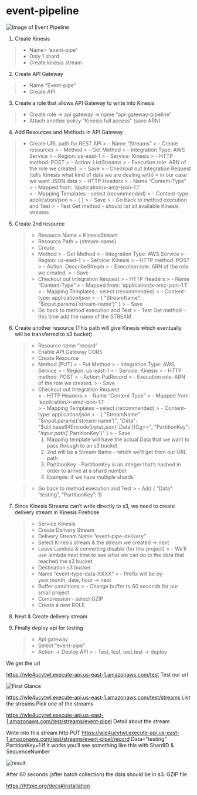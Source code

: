 # event-pipeline
![Image of Event Pipeline](https://miro.medium.com/max/700/1*eCRP1WjEY5tahxJK_e6VMg.png)

1) Create Kinesis
  > - Name= ‘event-pipe’
  > - Only 1 shard
  > - Create kinesis stream
2) Create API Gateway
  > - Name “Event-pipe”
  > - Create API
3) Create a role that allows API Gateway to write into Kinesis
  > - Create role -> api gateway -> name “api-gateway-pipeline”
  > - Attach another policy “Kinesis full access” (save ARN)
4) Add Resources and Methods in API Gateway
  > - Create URL path for REST API
      > - Name “Streams”
      > - Create resources
      > - Method
          > - Get Method
          > - Integration Type: AWS Service
          > - Region: us-east-1
          > - Service:  Kinesis
          > - HTTP method:  POST
          > - Action:  ListStreams
          > - Execution role:  ARN of the role we created.
          > - Save
      > - Checkout out Integration Request (tells Kinesis what kind of data we are dealing with) = in our case we want JSON data
          > - HTTP Headers
          > - Name “Content-Type” 
          > - Mapped from: ‘application/x-amz-json-1.1’  
          > - Mapping Templates - select (recommended)
          > - Content-type: application/json
          > - { }
          > - Save
      > - Go back to method execution and Test
          > - Test Get method - should list all available Kinesis streams
5) Create 2nd resource
    > - Resource Name = KinesisStream
    > - Resource Path = {stream-name}
    > - Create
    > - Method
        > - Get Method
        > - Integration Type: AWS Service
        > - Region: us-east-1
        > - Service:  Kinesis
        > - HTTP method:  POST
        > - Action:  DescribeStream
        > - Execution role:  ARN of the role we created.
        > - Save
      > - Checkout out Integration Request
        > - HTTP Headers
        > - Name “Content-Type” 
        > - Mapped from: ‘application/x-amz-json-1.1’  
        > - Mapping Templates - select (recommended)
        > - Content-type: application/json
        > - {  "StreamName": "$input.params('stream-name')" }
        > - Save
      > - Go back to method execution and Test
        > - Test Get method - this time add the name of the STREAM
6) Create another resource (This path will give Kinesis which eventually will be transferred to s3 bucket)
    > - Resource name “record”
    > - Enable API Gateway CORS
    > - Create Resource
    > - Method (PUT)
        > - Put Method
        > - Integration Type: AWS Service
        > - Region: us-east-1
        > - Service:  Kinesis
        > - HTTP method:  POST
        > - Action:  PutRecord
        > - Execution role:  ARN of the role we created.
        > - Save
      > - Checkout out Integration Request  
        > - HTTP Headers
        > - Name “Content-Type” 
        > - Mapped from: ‘application/x-amz-json-1.1’  
        > - Mapping Templates - select (recommended)
        > - Content-type: application/json
        > - { "StreamName": "$input.params('stream-name')",
             "Data": "$util.base64Encode($input.json('$.Data'))Cg==",
            "PartitionKey": "$input.path('$.PartitionKey')"
            }
        > - Save
          <ol>
            <li>Mapping template will have the actual Data that we want to pass through to an s3 bucket</li>
            <li>2nd will be a Stream Name - which we’ll get from our URL path</li>
            <li>PartitionKey - PartitionKey is an integer that’s hashed in order to arrive at a shard number
                <li>Example: if we have multiple shards`</li>
             </li>
          <ol>
            
      > - Go back to method execution and Test
          > - Add { “Data”: “testing”, “PartitionKey”: 1}
7) Since Kinesis Streams can’t write directly to s3, we need to create delivery stream in Kinesis Firehose  
    > - Service Kinesis
    > - Create Delivery Stream
    > - Delivery Stream Name “event-pipe-delivery”
    > - Select Kinesis stream & the stream we created -> next
    > - Leave Lambda & converting disable (for this project)
        > - We’ll use lambda next time to see what we can do to the data that reached the s3 bucket
    > - Destination s3 bucket
    > - Name “event-type-data-XXXX”
        > - Prefix will be by year,month, date, hour  -> next
    > - Buffer conditions
        > - Change buffer to 60 seconds for our small project
    > - Compression  - select GZIP
    > - Create a new ROLE
8) Next & Create delivery stream
9) Finally deploy api for testing
    > - Api gateway
    > - Select “event-pipe”
    > - Action -> Deploy API
        > - Test, test, test,test  -> deploy

We get the url

https://wle4ucytwl.execute-api.us-east-1.amazonaws.com/test
Test our url

![First Glance](https://github.com/sammycoderu/event-pipeline/blob/master/pipeline-pics/firsttestresult.png)



https://wle4ucytwl.execute-api.us-east-1.amazonaws.com/test/streams
List the streams
Pick one of the streams

https://wle4ucytwl.execute-api.us-east-1.amazonaws.com/test/streams/event-pipel
Detail about the stream

Write into this stream
http PUT https://wle4ucytwl.execute-api.us-east-1.amazonaws.com/test/streams/event-pipel/record Data="testing" PartitionKey=1
If it works you’ll see something like this with ShardID & SequenceNumber

![result](https://github.com/sammycoderu/event-pipeline/blob/master/pipeline-pics/result.png)

After 60 seconds (after batch collection) the data should be in s3.  GZIP file

https://httpie.org/docs#installation

